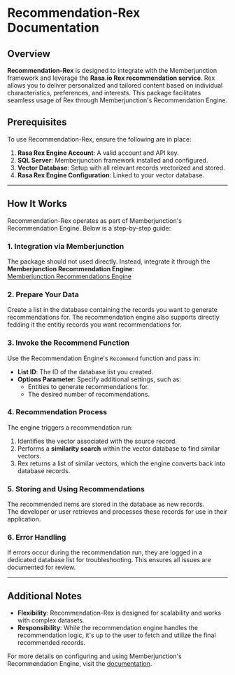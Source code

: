 # Recommendation-Rex Documentation

## Overview

**Recommendation-Rex** is designed to integrate with the Memberjunction framework and leverage the **Rasa.io Rex recommendation service**. Rex allows you to deliver personalized and tailored content based on individual characteristics, preferences, and interests. This package facilitates seamless usage of Rex through Memberjunction's Recommendation Engine.

## Prerequisites

To use Recommendation-Rex, ensure the following are in place:

1. **Rasa Rex Engine Account**: A valid account and API key.
2. **SQL Server**: Memberjunction framework installed and configured.
3. **Vector Database**: Setup with all relevant records vectorized and stored.
4. **Rasa Rex Engine Configuration**: Linked to your vector database.

---

## How It Works

Recommendation-Rex operates as part of Memberjunction's Recommendation Engine. Below is a step-by-step guide:

### 1. **Integration via Memberjunction**
The package should not used directly. Instead, integrate it through the **Memberjunction Recommendation Engine**:  
[Memberjunction Recommendations Engine](https://github.com/MemberJunction/MJ/tree/next/packages/AI/Recommendations/Engine)

### 2. **Prepare Your Data**
Create a list in the database containing the records you want to generate recommendations for. The recommendation engine also supports directly fedding it the entitiy records you want recommendations for.

### 3. **Invoke the Recommend Function**
Use the Recommendation Engine's `Recommend` function and pass in:
- **List ID**: The ID of the database list you created.
- **Options Parameter**: Specify additional settings, such as:
  - Entities to generate recommendations for.
  - The desired number of recommendations.

### 4. **Recommendation Process**
The engine triggers a recommendation run:
1. Identifies the vector associated with the source record.
2. Performs a **similarity search** within the vector database to find similar vectors.
3. Rex returns a list of similar vectors, which the engine converts back into database records.

### 5. **Storing and Using Recommendations**
The recommended items are stored in the database as new records.  
The developer or user retrieves and processes these records for use in their application.

### 6. **Error Handling**
If errors occur during the recommendation run, they are logged in a dedicated database list for troubleshooting. This ensures all issues are documented for review.

---

## Additional Notes

- **Flexibility**: Recommendation-Rex is designed for scalability and works with complex datasets.
- **Responsibility**: While the recommendation engine handles the recommendation logic, it's up to the user to fetch and utilize the final recommended records.

For more details on configuring and using Memberjunction's Recommendation Engine, visit the [documentation](https://docs.memberjunction.org/).

